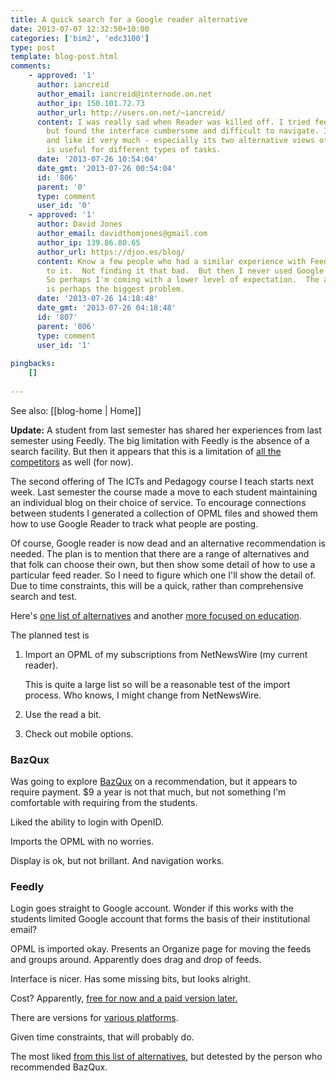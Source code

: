 ```yaml
---
title: A quick search for a Google reader alternative
date: 2013-07-07 12:32:50+10:00
categories: ['bim2', 'edc3100']
type: post
template: blog-post.html
comments:
    - approved: '1'
      author: iancreid
      author_email: iancreid@internode.on.net
      author_ip: 150.101.72.73
      author_url: http://users.on.net/~iancreid/
      content: I was really sad when Reader was killed off. I tried feedly for a while
        but found the interface cumbersome and difficult to navigate. I now use netvibes
        and like it very much - especially its two alternative views of the feeds - each
        is useful for different types of tasks.
      date: '2013-07-26 10:54:04'
      date_gmt: '2013-07-26 00:54:04'
      id: '806'
      parent: '0'
      type: comment
      user_id: '0'
    - approved: '1'
      author: David Jones
      author_email: davidthomjones@gmail.com
      author_ip: 139.86.80.65
      author_url: https://djon.es/blog/
      content: Know a few people who had a similar experience with Feedly. I'm adapting
        to it.  Not finding it that bad.  But then I never used Google Reader in anger.
        So perhaps I'm coming with a lower level of expectation.  The absence of search
        is perhaps the biggest problem.
      date: '2013-07-26 14:18:48'
      date_gmt: '2013-07-26 04:18:48'
      id: '807'
      parent: '806'
      type: comment
      user_id: '1'
    
pingbacks:
    []
    
---
```


See also: [[blog-home | Home]]

**Update:** A student from last semester has shared her experiences from last semester using Feedly. The big limitation with Feedly is the absence of a search facility. But then it appears that this is a limitation of [all the competitors](http://www.fastcolabs.com/3007556/tracking/lessons-google-reader-reaction) as well (for now).

The second offering of The ICTs and Pedagogy course I teach starts next week. Last semester the course made a move to each student maintaining an individual blog on their choice of service. To encourage connections between students I generated a collection of OPML files and showed them how to use Google Reader to track what people are posting.

Of course, Google reader is now dead and an alternative recommendation is needed. The plan is to mention that there are a range of alternatives and that folk can choose their own, but then show some detail of how to use a particular feed reader. So I need to figure which one I'll show the detail of. Due to time constraints, this will be a quick, rather than comprehensive search and test.

Here's [one list of alternatives](http://alternativeto.net/software/google-reader/) and another [more focused on education](http://theedublogger.com/2013/05/16/google-reader/).

The planned test is

1. Import an OPML of my subscriptions from NetNewsWire (my current reader).
    
    This is quite a large list so will be a reasonable test of the import process. Who knows, I might change from NetNewsWire.
    
2. Use the read a bit.
3. Check out mobile options.

### BazQux

Was going to explore [BazQux](http://bazqux.com/) on a recommendation, but it appears to require payment. $9 a year is not that much, but not something I'm comfortable with requiring from the students.

Liked the ability to login with OpenID.

Imports the OPML with no worries.

Display is ok, but not brillant. And navigation works.

### Feedly

Login goes straight to Google account. Wonder if this works with the students limited Google account that forms the basis of their institutional email?

OPML is imported okay. Presents an Organize page for moving the feeds and groups around. Apparently does drag and drop of feeds.

Interface is nicer. Has some missing bits, but looks alright.

Cost? Apparently, [free for now and a paid version later.](http://feedly.uservoice.com/knowledgebase/articles/178768-is-there-a-paid-version-)

There are versions for [various platforms](http://feedly.uservoice.com/knowledgebase/articles/182102-on-which-devices-can-i-use-feedly-).

Given time constraints, that will probably do.

The most liked [from this list of alternatives](http://alternativeto.net/software/google-reader/), but detested by the person who recommended BazQux.
